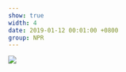 ```yaml
---
show: true
width: 4
date: 2019-01-12 00:01:00 +0800
group: NPR
---
```

<div>
    <img data-src="{{ '/assets/img/npr_online/FXDoG.png' | relative_url }}" class="lazy w-100 rounded" src="{{ '/assets/img/empty_300x200.png' | relative_url }}">
</div>
